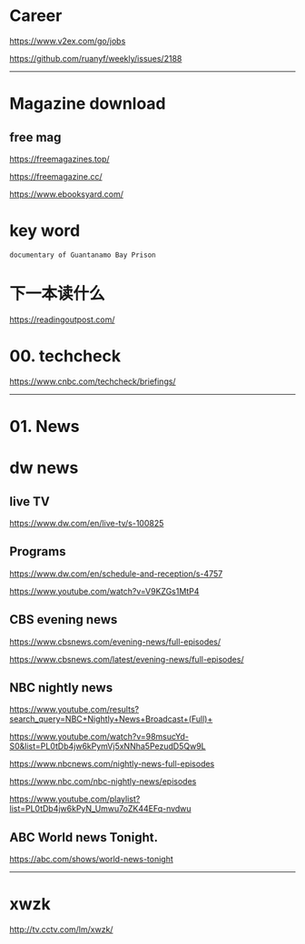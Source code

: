 #  Career

https://www.v2ex.com/go/jobs

https://github.com/ruanyf/weekly/issues/2188


---



# Magazine download
##  free mag
https://freemagazines.top/ 

https://freemagazine.cc/   


https://www.ebooksyard.com/   




# key word

```
documentary of Guantanamo Bay Prison

```


#  下一本读什么   
https://readingoutpost.com/   


# 00. techcheck
https://www.cnbc.com/techcheck/briefings/     


---

#  01. News

# dw news

## live TV 
https://www.dw.com/en/live-tv/s-100825   


##  Programs
https://www.dw.com/en/schedule-and-reception/s-4757

https://www.youtube.com/watch?v=V9KZGs1MtP4    

## CBS evening news
https://www.cbsnews.com/evening-news/full-episodes/    

https://www.cbsnews.com/latest/evening-news/full-episodes/


##  NBC nightly news

https://www.youtube.com/results?search_query=NBC+Nightly+News+Broadcast+(Full)+



https://www.youtube.com/watch?v=98msucYd-S0&list=PL0tDb4jw6kPymVj5xNNha5PezudD5Qw9L


https://www.nbcnews.com/nightly-news-full-episodes

https://www.nbc.com/nbc-nightly-news/episodes


https://www.youtube.com/playlist?list=PL0tDb4jw6kPyN_Umwu7oZK44EFq-nvdwu   



##  ABC World news Tonight. 

https://abc.com/shows/world-news-tonight     



---




#   xwzk


http://tv.cctv.com/lm/xwzk/   


